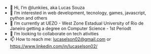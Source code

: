 - 👋 Hi, I’m @lunkiies, aka Lucas Souza
- 👀 I’m interested in web development, tecnology, games, javascript, python and others
- 🌱 I’m currently at UEZO - West Zone Estadual University of Rio de Janeiro getting a degree on Computer Science - 1st Periodt
- 💞️ I’m looking to collaborate on tech ativities
- 📫 How to reach me: lucaselson02@gmail.com or https://www.linkedin.com/in/lucaselson02/

<!---
lunkiies/lunkiies is a ✨ special ✨ repository because its `README.md` (this file) appears on your GitHub profile.
You can click the Preview link to take a look at your changes.
--->
